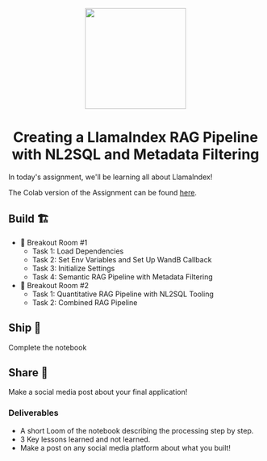 

<p align = "center" draggable=”false” ><img src="https://github.com/AI-Maker-Space/LLM-Dev-101/assets/37101144/d1343317-fa2f-41e1-8af1-1dbb18399719" 
     width="200px"
     height="auto"/>
</p>

## <h1 align="center" id="heading">Creating a LlamaIndex RAG Pipeline with NL2SQL and Metadata Filtering</h1>

In today's assignment, we'll be learning all about LlamaIndex!

The Colab version of the Assignment can be found [here](https://colab.research.google.com/drive/1lV9URU_6X1NLp6Hm51WjqjVmiBK3xN_1?usp=sharing).

## Build 🏗️

- 🤝 Breakout Room #1
  - Task 1: Load Dependencies
  - Task 2: Set Env Variables and Set Up WandB Callback
  - Task 3: Initialize Settings
  - Task 4: Semantic RAG Pipeline with Metadata Filtering
- 🤝 Breakout Room #2
  - Task 1: Quantitative RAG Pipeline with NL2SQL Tooling
  - Task 2: Combined RAG Pipeline

## Ship 🚢

Complete the notebook

## Share 🚀

Make a social media post about your final application!

### Deliverables
- A short Loom of the notebook describing the processing step by step.
- 3 Key lessons learned and not learned.
- Make a post on any social media platform about what you built!
